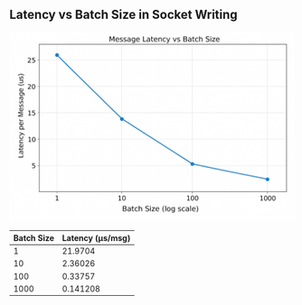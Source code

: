 ## Latency vs Batch Size in Socket Writing

![Latency vs Batch Size](network.png)


| Batch Size | Latency (µs/msg) |
|------------|-----------------|
| 1          | 21.9704         |
| 10         | 2.36026         |
| 100        | 0.33757         |
| 1000       | 0.141208        |


